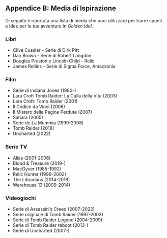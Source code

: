 ## Appendice B: Media di Ispirazione

Di seguito è riportata una lista di media che puoi utilizzare per trarre spunti e idee per le tue avventure in *Golden Idol*.

### Libri
- Clive Cussler - Serie di Dirk Pitt
- Dan Brown - Serie di Robert Langdon
- Douglas Preston e Lincoln Child - Relic
- James Rollins - Serie di Sigma Force, Amazzonia

### Film
- Serie di Indiana Jones (1980-)
- Lara Croft Tomb Raider: La Culla della Vita (2003)
- Lara Croft: Tomb Raider (2001)
- Il Codice da Vinci (2006)
- Il Mistero delle Pagine Perdute (2007)
- Sahara (2005)
- Serie de La Mummia (1999-2008)
- Tomb Raider (2018)
- Uncharted (2022)

### Serie TV
- Alias (2001-2006)
- Blood & Treasure (2019-)
- MacGyver (1985-1992)
- Relic Hunter (1999-2002)
- The Librarians (2014-2018)
- Warehouse 13 (2009-2014)

### Videogiochi
- Serie di Assassin's Creed (2007-2022)
- Serie originale di Tomb Raider (1997-2003)
- Serie di Tomb Raider Legend (2004-2009)
- Serie di Tomb Raider reboot (2013-)
- Serie di Uncharted (2007-)